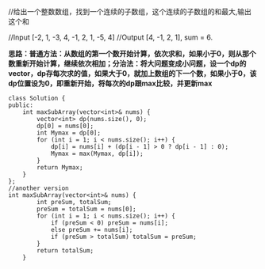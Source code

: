//给出一个整数数组，找到一个连续的子数组，这个连续的子数组的和最大,输出这个和

//Input [-2, 1, -3, 4, -1, 2, 1, -5, 4]
//Output [4, -1, 2, 1], sum = 6.

**思路：普通方法：从数组的第一个数开始计算，依次求和，如果小于0，则从那个数重新开始计算，继续依次相加；分治法：将大问题变成小问题，设一个dp的vector，dp存每次求的值，如果大于0，就加上数组的下一个数，如果小于0，该dp位置设为0，即重新开始，将每次的dp跟max比较，并更新max**


```
class Solution {
public:
    int maxSubArray(vector<int>& nums) {
        vector<int> dp(nums.size(), 0);
        dp[0] = nums[0];
        int Mymax = dp[0];
        for (int i = 1; i < nums.size(); i++) {
            dp[i] = nums[i] + (dp[i - 1] > 0 ? dp[i - 1] : 0);
            Mymax = max(Mymax, dp[i]);
        }
        return Mymax;
    }
};
//another version
int maxSubArray(vector<int>& nums) {
        int preSum, totalSum;
        preSum = totalSum = nums[0];
        for (int i = 1; i < nums.size(); i++) {
            if (preSum < 0) preSum = nums[i];
            else preSum += nums[i];
            if (preSum > totalSum) totalSum = preSum;
        }
        return totalSum;
    }
```
